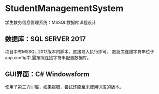 # StudentManagementSystem
学生教务信息管理系统：MSSQL数据库课程设计
## 数据库：SQL SERVER 2017
项目中有MSSQL 2017版本的脚本，直接导入执行即可。
数据库连接字符串位于app.config中,需按照连接字符串配置数据库。
## GUI界面：C# Windowsform
使用了第三方UI库，如果报错，尝试还原至未使用UI库的版本。
